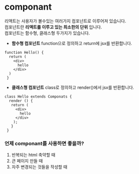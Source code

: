 # componant

리액트는 사용자가 볼수있는 여러가지 컴포넌트로 이루어져 있습니다.  
  컴포넌트란 __리액트를 이루고 있는 최소한의 단위__ 입니다.  
  컴포넌트는 함수형, 클래스형 두가지가 있습니다.  
  
  * __함수형 컴포넌트__ function으로 정의하고 return에 jsx를 반환합니다.  
  ```
  function Hello() {
    return (
      <div> 
        hello
      </div>
    )
   }
  ```
  * __클래스형 컴포넌트__  class로 정의하고 render()에서 jsx를 반환합니다.
  
 ```
 class Hello extends Componats {
   render () {
    return (
      <div>
        hello
      </div>
     );
    }
  }
  ```
  
  ### 언제 componant를 사용하면 좋을까?
  1. 반복되는 html 축약할 때
  2. 큰 페이지 만들 때
  3. 자주 변경되는 것들을 작성할 때
   
 
